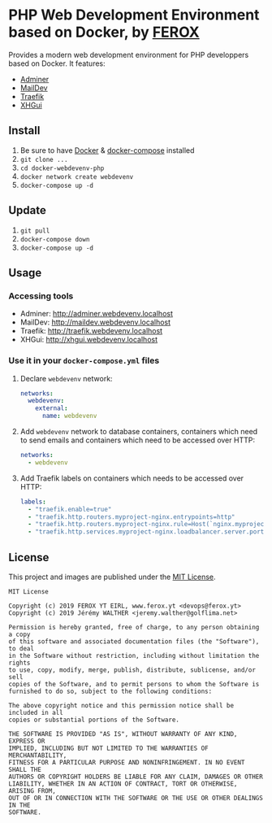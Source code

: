 # PHP Web Development Environment based on Docker, by [FEROX](https://ferox.yt)

Provides a modern web development environment for PHP developpers based on Docker. It features:

* [Adminer](https://www.adminer.org/)
* [MailDev](https://github.com/maildev/maildev)
* [Traefik](https://docs.traefik.io/)
* [XHGui](https://github.com/frxyt/docker-xhgui-dev)

## Install

1. Be sure to have [Docker](https://hub.docker.com/?overlay=onboarding) & [docker-compose](https://docs.docker.com/compose/install/) installed
1. `git clone ...`
1. `cd docker-webdevenv-php`
1. `docker network create webdevenv`
1. `docker-compose up -d`

## Update

1. `git pull`
1. `docker-compose down`
1. `docker-compose up -d`

## Usage

### Accessing tools

* Adminer: http://adminer.webdevenv.localhost
* MailDev: http://maildev.webdevenv.localhost
* Traefik: http://traefik.webdevenv.localhost
* XHGui: http://xhgui.webdevenv.localhost

### Use it in your `docker-compose.yml` files

1. Declare `webdevenv` network:
   ```yaml
   networks: 
     webdevenv:
       external: 
         name: webdevenv
   ```
1. Add `webdevenv` network to database containers, containers which need to send emails and containers which need to be accessed over HTTP:
   ```yaml
   networks: 
     - webdevenv
   ```
1. Add Traefik labels on containers which needs to be accessed over HTTP:
   ```yaml
   labels: 
     - "traefik.enable=true"
     - "traefik.http.routers.myproject-nginx.entrypoints=http"
     - "traefik.http.routers.myproject-nginx.rule=Host(`nginx.myproject.localhost`)"
     - "traefik.http.services.myproject-nginx.loadbalancer.server.port=80"
   ```

## License

This project and images are published under the [MIT License](LICENSE).

```
MIT License

Copyright (c) 2019 FEROX YT EIRL, www.ferox.yt <devops@ferox.yt>
Copyright (c) 2019 Jérémy WALTHER <jeremy.walther@golflima.net>

Permission is hereby granted, free of charge, to any person obtaining a copy
of this software and associated documentation files (the "Software"), to deal
in the Software without restriction, including without limitation the rights
to use, copy, modify, merge, publish, distribute, sublicense, and/or sell
copies of the Software, and to permit persons to whom the Software is
furnished to do so, subject to the following conditions:

The above copyright notice and this permission notice shall be included in all
copies or substantial portions of the Software.

THE SOFTWARE IS PROVIDED "AS IS", WITHOUT WARRANTY OF ANY KIND, EXPRESS OR
IMPLIED, INCLUDING BUT NOT LIMITED TO THE WARRANTIES OF MERCHANTABILITY,
FITNESS FOR A PARTICULAR PURPOSE AND NONINFRINGEMENT. IN NO EVENT SHALL THE
AUTHORS OR COPYRIGHT HOLDERS BE LIABLE FOR ANY CLAIM, DAMAGES OR OTHER
LIABILITY, WHETHER IN AN ACTION OF CONTRACT, TORT OR OTHERWISE, ARISING FROM,
OUT OF OR IN CONNECTION WITH THE SOFTWARE OR THE USE OR OTHER DEALINGS IN THE
SOFTWARE.
```